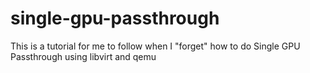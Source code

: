 # single-gpu-passthrough
This is a tutorial for me to follow when I "forget" how to do Single GPU Passthrough using libvirt and qemu
